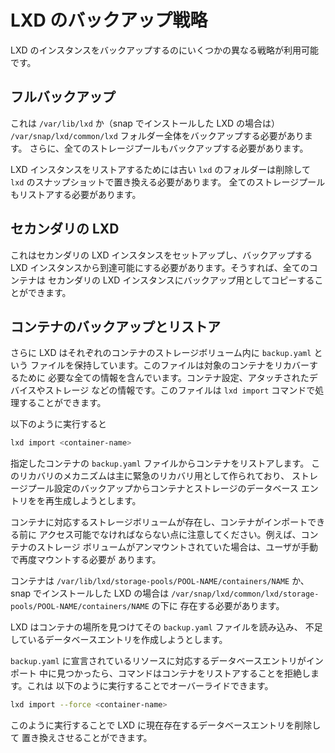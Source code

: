 # LXD のバックアップ戦略 <!-- LXD Backup Strategies -->

<!--
To backup a LXD instance different strategies are available.
-->
LXD のインスタンスをバックアップするのにいくつかの異なる戦略が利用可能です。

## フルバックアップ <!-- Full backup -->
<!--
This requires that the whole `/var/lib/lxd` or
`/var/snap/lxd/common/lxd` (for the snap) folder be backuped up.
Additionally, it is necessary to backup all storage pools as well.
-->
これは `/var/lib/lxd` か（snap でインストールした LXD の場合は）
`/var/snap/lxd/common/lxd` フォルダー全体をバックアップする必要があります。
さらに、全てのストレージプールもバックアップする必要があります。

<!--
In order to restore the LXD instance the old `lxd` folder needs to be
removed and replaced with the `lxd` snapshot. All storage pools need to
be restored as well.
-->
LXD インスタンスをリストアするためには古い `lxd` のフォルダーは削除して
`lxd` のスナップショットで置き換える必要があります。
全てのストレージプールもリストアする必要があります。

## セカンダリの LXD <!-- Secondary LXD -->
<!--
This requires a second LXD instance to be setup and reachable from the LXD
instance that is to be backed up. Then, all containers can be copied to the
secondary LXD instance for backup.
-->
これはセカンダリの LXD インスタンスをセットアップし、バックアップする LXD
インスタンスから到達可能にする必要があります。そうすれば、全てのコンテナは
セカンダリの LXD インスタンスにバックアップ用としてコピーすることができます。

## コンテナのバックアップとリストア <!-- Container backup and restore -->
<!--
Additionally, LXD maintains a `backup.yaml` file in each container's storage
volume. This file contains all necessary information to recover a given
container, such as container configuration, attached devices and storage.
This file can be processed by the `lxd import` command.
-->
さらに LXD はそれぞれのコンテナのストレージボリューム内に `backup.yaml` という
ファイルを保持しています。このファイルは対象のコンテナをリカバーするために
必要な全ての情報を含んでいます。コンテナ設定、アタッチされたデバイスやストレージ
などの情報です。このファイルは `lxd import` コマンドで処理することができます。

<!--
Running 
-->
以下のように実行すると

```bash
lxd import <container-name>
```

<!--
will restore the specified container from its `backup.yaml` file.  This
recovery mechanism is mostly meant for emergency recoveries and will try to
re-create container and storage database entries from a backup of the storage
pool configuration.
-->
指定したコンテナの `backup.yaml` ファイルからコンテナをリストアします。
このリカバリのメカニズムは主に緊急のリカバリ用として作られており、
ストレージプール設定のバックアップからコンテナとストレージのデータベース
エントリをを再生成しようとします。

<!--
Note that the corresponding storage volume for the container must exist and be
accessible before the container can be imported.  For example, if the
container's storage volume got unmounted the user is required to remount it
manually.
-->
コンテナに対応するストレージボリュームが存在し、コンテナがインポートできる前に
アクセス可能でなければならない点に注意してください。例えば、コンテナのストレージ
ボリュームがアンマウントされていた場合は、ユーザが手動で再度マウントする必要が
あります。

<!--
The container must be available under
`/var/lib/lxd/storage-pools/POOL-NAME/containers/NAME` or
`/var/snap/lxd/common/lxd/storage-pools/POOL-NAME/containers/NAME`
in the case of the LXD snap.
-->
コンテナは
`/var/lib/lxd/storage-pools/POOL-NAME/containers/NAME` か、snap でインストールした
LXD の場合は
`/var/snap/lxd/common/lxd/storage-pools/POOL-NAME/containers/NAME` の下に
存在する必要があります。

<!--
LXD will then locate the container and read its `backup.yaml` file,
creating any missing database entry.
-->
LXD はコンテナの場所を見つけてその `backup.yaml` ファイルを読み込み、
不足しているデータベースエントリを作成しようとします。


<!--
If any matching database entry for resources declared in `backup.yaml` is found
during import, the command will refuse to restore the container.  This can be
overridden running 
-->
`backup.yaml` に宣言されているリソースに対応するデータベースエントリがインポート
中に見つかったら、コマンドはコンテナをリストアすることを拒絶します。これは
以下のように実行することでオーバーライドできます。

```bash
lxd import --force <container-name>
```

<!--
which causes LXD to delete and replace any currently existing db entries.
-->
このように実行することで LXD に現在存在するデータベースエントリを削除して
置き換えさせることができます。

